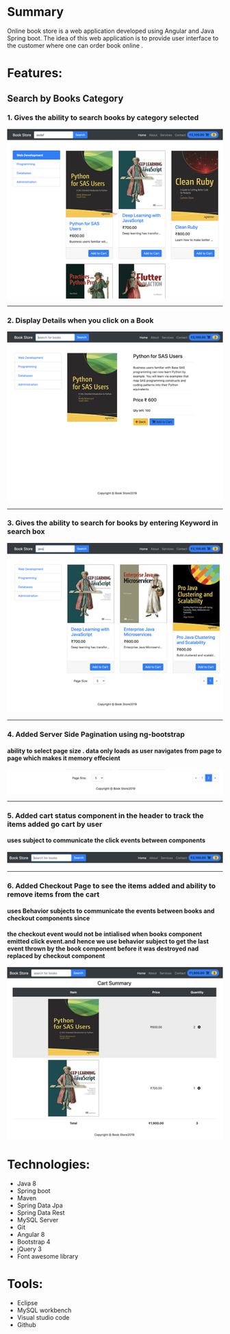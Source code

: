 





# Summary
Online book store is a web application developed using Angular and Java Spring boot. The idea of this web application is to provide user interface to the customer where one can order book online .

# Features:

## Search by Books Category
### 1. Gives the ability to search books by category selected 
 ![alt text](https://github.com/bharatvarmagit/BookStore/blob/master/images/home.png "Seach by Category")
 ***
### 2. Display Details when you click on a Book
 ![alt text](https://github.com/bharatvarmagit/BookStore/blob/master/images/book_Details.png "Book_Details")
 ***
 ### 3. Gives the ability to search for books by entering Keyword in search box
 ![alt text](https://github.com/bharatvarmagit/BookStore/blob/master/images/search.png "Seach by Keyword")
 ***
 ### 4. Added Server Side Pagination using ng-bootstrap 
 #### ability to select page size .  data only loads as user navigates from page to page which makes it memory effecient
 ![alt text](https://github.com/bharatvarmagit/BookStore/blob/master/images/pagination.png "Pagination")
 ***
  ### 5. Added cart status component in the header to track the items added go cart by user
  #### uses subject to communicate the click events between components
  ![alt text](https://github.com/bharatvarmagit/BookStore/blob/master/images/cart-status.png "Cart-Status")
  ***
  ### 6. Added Checkout Page to see the items added and ability to remove items from the cart
  #### uses Behavior subjects to communicate the events between books and checkout components since 
  #### the checkout event would not be intialised when books component emitted click event.and hence we use behavior      subject to get the last event thrown by the book component before it was destroyed nad replaced by checkout component 
  ![alt text](https://github.com/bharatvarmagit/BookStore/blob/master/images/checkout.png "Checkout")
 

# Technologies:

* Java 8
* Spring boot 
* Maven
* Spring Data Jpa
* Spring Data Rest
* MySQL Server
* Git
* Angular 8
* Bootstrap 4
* jQuery 3
* Font awesome library 


# Tools:

* Eclipse 
* MySQL workbench
* Visual studio code
* Github

